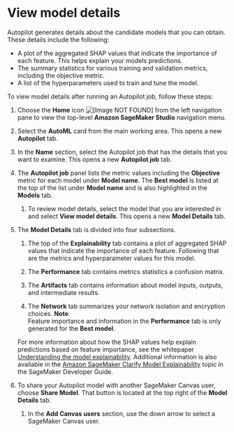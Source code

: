 # View model details<a name="autopilot-models-details"></a>

Autopilot generates details about the candidate models that you can obtain\. These details include the following:
+ A plot of the aggregated SHAP values that indicate the importance of each feature\. This helps explain your models predictions\.
+ The summary statistics for various training and validation metrics, including the objective metric\.
+ A list of the hyperparameters used to train and tune the model\.

To view model details after running an Autopilot job, follow these steps:

1. Choose the **Home** icon ![\[Image NOT FOUND\]](http://docs.aws.amazon.com/sagemaker/latest/dg/images/studio/icons/house.png) from the left navigation pane to view the top\-level **Amazon SageMaker Studio** navigation menu\.

1. Select the **AutoML** card from the main working area\. This opens a new **Autopilot** tab\.

1. In the **Name** section, select the Autopilot job that has the details that you want to examine\. This opens a new **Autopilot job** tab\.

1. The **Autopilot job** panel lists the metric values including the **Objective** metric for each model under **Model name**\. The **Best model** is listed at the top of the list under **Model name** and is also highlighted in the **Models** tab\.

   1. To review model details, select the model that you are interested in and select **View model details**\. This opens a new **Model Details** tab\.

1. The **Model Details** tab is divided into four subsections\.

   1. The top of the **Explainability** tab contains a plot of aggregated SHAP values that indicate the importance of each feature\. Following that are the metrics and hyperparameter values for this model\. 

   1.  The **Performance** tab contains metrics statistics a confusion matrix\. 

   1. The **Artifacts** tab contains information about model inputs, outputs, and intermediate results\.

   1. The **Network** tab summarizes your network isolation and encryption choices\.
**Note**  
Feature importance and information in the **Performance** tab is only generated for the **Best model**\.

   For more information about how the SHAP values help explain predictions based on feature importance, see the whitepaper [Understanding the model explainability](https://pages.awscloud.com/rs/112-TZM-766/images/Amazon.AI.Fairness.and.Explainability.Whitepaper.pdf)\. Additional information is also available in the [Amazon SageMaker Clarify Model Explainability](clarify-model-explainability.md) topic in the SageMaker Developer Guide\. 

1. To share your Autopilot model with another SageMaker Canvas user, choose **Share Model**\. That button is located at the top right of the **Model Details** tab\.

   1. In the **Add Canvas users** section, use the down arrow to select a SageMaker Canvas user\.